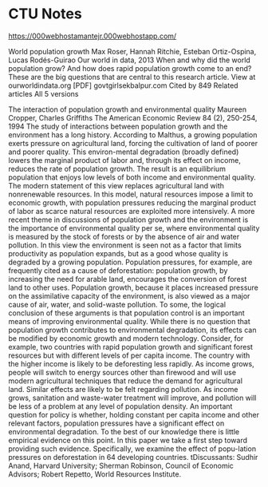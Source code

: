 # CTU Notes

https://000webhostamantejr.000webhostapp.com/


World population growth
Max Roser, Hannah Ritchie, Esteban Ortiz-Ospina, Lucas Rodés-Guirao
Our world in data, 2013
When and why did the world population grow? And how does rapid population growth come to an end? These are the big questions that are central to this research article.
View at ourworldindata.org
[PDF] govtgirlsekbalpur.com
Cited by 849
Related articles
All 5 versions

The interaction of population growth and environmental quality
Maureen Cropper, Charles Griffiths
The American Economic Review 84 (2), 250-254, 1994
The study of interactions between population growth and the environment has a long history. According to Malthus, a growing population exerts pressure on agricultural land, forcing the cultivation of land of poorer and poorer quality. This environ-mental degradation (broadly defined) lowers the marginal product of labor and, through its effect on income, reduces the rate of population growth. The result is an equilibrium population that enjoys low levels of both income and environmental quality. The modern statement of this view replaces agricultural land with nonrenewable resources. In this model, natural resources impose a limit to economic growth, with population pressures reducing the marginal product of labor as scarce natural resources are exploited more intensively. A more recent theme in discussions of population growth and the environment is the importance of environmental quality per se, where environmental quality is measured by the stock of forests or by the absence of air and water pollution. In this view the environment is seen not as a factor that limits productivity as population expands, but as a good whose quality is degraded by a growing population. Population pressures, for example, are frequently cited as a cause of deforestation: population growth, by increasing the need for arable land, encourages the conversion of forest land to other uses. Population growth, because it places increased pressure on the assimilative capacity of the environment, is also viewed as a major cause of air, water, and solid-waste pollution. To some, the logical conclusion of these arguments is that population control is an important means of improving environmental quality. While there is no question that population growth contributes to environmental degradation, its effects can be modified by economic growth and modern technology. Consider, for example, two countries with rapid population growth and significant forest resources but with different levels of per capita income. The country with the higher income is likely to be deforesting less rapidly. As income grows, people will switch to energy sources other than firewood and will use modern agricultural techniques that reduce the demand for agricultural land. Similar effects are likely to be felt regarding pollution. As income grows, sanitation and waste-water treatment will improve, and pollution will be less of a problem at any level of population density. An important question for policy is whether, holding constant per capita income and other relevant factors, population pressures have a significant effect on environmental degradation. To the best of our knowledge there is little empirical evidence on this point. In this paper we take a first step toward providing such evidence. Specifically, we examine the effect of popu-lation pressures on deforestation in 64 developing countries. tDiscussants: Sudhir Anand, Harvard University; Sherman Robinson, Council of Economic Advisors; Robert Repetto, World Resources Institute.